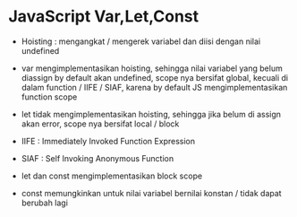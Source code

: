 # JavaScript Var,Let,Const

- Hoisting : mengangkat / mengerek variabel dan diisi dengan nilai undefined
- var mengimplementasikan hoisting, sehingga nilai variabel yang belum diassign by default akan undefined, scope nya bersifat global, kecuali di dalam function / IIFE / SIAF, karena by default JS mengimplementasikan function scope
- let tidak mengimplementasikan hoisting, sehingga jika belum di assign akan error, scope nya bersifat local / block
- IIFE : Immediately Invoked Function Expression
- SIAF : Self Invoking Anonymous Function

- let dan const mengimplementasikan block scope
- const memungkinkan untuk nilai variabel bernilai konstan / tidak dapat berubah lagi